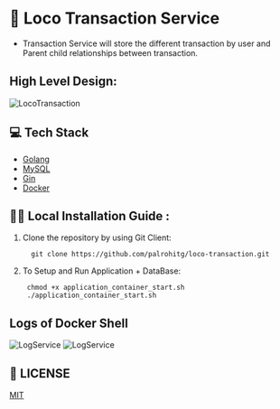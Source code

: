 # :metal:	Loco Transaction Service 
- Transaction Service will store the different transaction  by user and Parent child relationships between transaction.



## High Level Design:
![LocoTransaction](https://github.com/palrohitg/Machine-Coding/assets/40069230/49cbbdb0-df8a-4f22-bbfe-fd82c12bce8e)

## :computer: Tech Stack

* [Golang](https://go.dev/)
* [MySQL](https://www.mysql.com/)
* [Gin](https://gin-gonic.com/)
* [Docker](https://www.docker.com/)



## :running_woman: Local Installation Guide :

1. Clone the repository by using Git Client:

         git clone https://github.com/palrohitg/loco-transaction.git

2. To Setup and Run Application + DataBase:

        chmod +x application_container_start.sh
        ./application_container_start.sh



## Logs of Docker Shell
![LogService](https://github.com/palrohitg/Machine-Coding/assets/40069230/22c4e7d4-9c8b-46ec-bc3e-f22482b5b6fe)
![LogService](https://github.com/palrohitg/Machine-Coding/assets/40069230/be1869c0-ff97-4fbf-9b72-cc5e7cfbe126)

## 📜 LICENSE

[MIT](https://github.com/palrohitg/logservice.git) 
